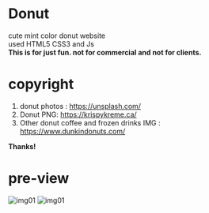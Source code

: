 # Donut
cute mint color donut website<br>
used HTML5 CSS3 and Js<br>
**This is for just fun. not for commercial and not for clients.**

# copyright
1. donut photos : https://unsplash.com/
2. Donut PNG: https://krispykreme.ca/
3. Other donut coffee and frozen drinks IMG : https://www.dunkindonuts.com/

**Thanks!**

# pre-view

<img src="https://img1.daumcdn.net/thumb/R1280x0/?scode=mtistory2&fname=https%3A%2F%2Fblog.kakaocdn.net%2Fdn%2FbpHuRl%2Fbtq9JOdcL9h%2FLMzJaznYol3bDwA7BuBQ1K%2Fimg.png" alt="img01" />

<img src="https://img1.daumcdn.net/thumb/R1280x0/?scode=mtistory2&fname=https%3A%2F%2Fblog.kakaocdn.net%2Fdn%2FbePfPO%2Fbtq9RenPOF4%2Fgwqi7jEtNajF5SHIBxmkdK%2Fimg.png" alt="img01" />
